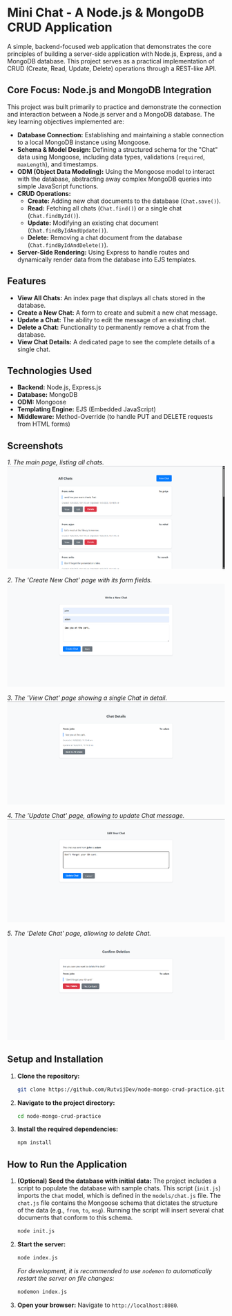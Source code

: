 # Mini Chat - A Node.js & MongoDB CRUD Application

A simple, backend-focused web application that demonstrates the core principles of building a server-side application with Node.js, Express, and a MongoDB database. This project serves as a practical implementation of CRUD (Create, Read, Update, Delete) operations through a REST-like API.

## Core Focus: Node.js and MongoDB Integration

This project was built primarily to practice and demonstrate the connection and interaction between a Node.js server and a MongoDB database. The key learning objectives implemented are:

- **Database Connection:** Establishing and maintaining a stable connection to a local MongoDB instance using Mongoose.
- **Schema & Model Design:** Defining a structured schema for the "Chat" data using Mongoose, including data types, validations (`required`, `maxLength`), and timestamps.
- **ODM (Object Data Modeling):** Using the Mongoose model to interact with the database, abstracting away complex MongoDB queries into simple JavaScript functions.
- **CRUD Operations:**
  - **Create:** Adding new chat documents to the database (`Chat.save()`).
  - **Read:** Fetching all chats (`Chat.find()`) or a single chat (`Chat.findById()`).
  - **Update:** Modifying an existing chat document (`Chat.findByIdAndUpdate()`).
  - **Delete:** Removing a chat document from the database (`Chat.findByIdAndDelete()`).
- **Server-Side Rendering:** Using Express to handle routes and dynamically render data from the database into EJS templates.

## Features

- **View All Chats:** An index page that displays all chats stored in the database.
- **Create a New Chat:** A form to create and submit a new chat message.
- **Update a Chat:** The ability to edit the message of an existing chat.
- **Delete a Chat:** Functionality to permanently remove a chat from the database.
- **View Chat Details:** A dedicated page to see the complete details of a single chat.

## Technologies Used

- **Backend:** Node.js, Express.js
- **Database:** MongoDB
- **ODM:** Mongoose
- **Templating Engine:** EJS (Embedded JavaScript)
- **Middleware:** Method-Override (to handle PUT and DELETE requests from HTML forms)

## Screenshots

_1. The main page, listing all chats._
![Screenshot of the main page listing all chats](./assets/all_chat_page.png)

_2. The 'Create New Chat' page with its form fields._
![Screenshot of the create chat page](./assets/new_chat_page.png)

_3. The 'View Chat' page showing a single Chat in detail._
![Screenshot of the view Chat page](./assets/view_page.png)

_4. The 'Update Chat' page, allowing to update Chat message._
![Screenshot of the update Chat page](./assets/edit_page.png)

_5. The 'Delete Chat' page, allowing to delete Chat._
![Screenshot of the delete Chat page](./assets/delete_page.png)

## Setup and Installation

1.  **Clone the repository:**

    ```bash
    git clone https://github.com/RutvijDev/node-mongo-crud-practice.git
    ```

2.  **Navigate to the project directory:**

    ```bash
    cd node-mongo-crud-practice
    ```

3.  **Install the required dependencies:**

    ```bash
    npm install
    ```

## How to Run the Application

1.  **(Optional) Seed the database with initial data:**
    The project includes a script to populate the database with sample chats. This script (`init.js`) imports the `Chat` model, which is defined in the `models/chat.js` file. The `chat.js` file contains the Mongoose schema that dictates the structure of the data (e.g., `from`, `to`, `msg`). Running the script will insert several chat documents that conform to this schema.

    ```bash
    node init.js
    ```

2.  **Start the server:**

    ```bash
    node index.js
    ```

    _For development, it is recommended to use `nodemon` to automatically restart the server on file changes:_

    ```bash
    nodemon index.js
    ```

3.  **Open your browser:**
    Navigate to `http://localhost:8080`.
